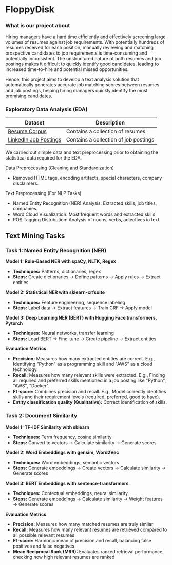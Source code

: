 # FloppyDisk

### What is our project about

Hiring managers have a hard time efficiently and effectively screening large volumes of resumes against job requirements. With potentially hundreds of resumes received for each position, manually reviewing and matching prospective candidates to job requirements is time-consuming and potentially inconsistent. The unstructured nature of both resumes and job postings makes it difficult to quickly identify good candidates, leading to increased time-to-hire and potential missed opportunities.

Hence, this project aims to develop a text analysis solution that automatically generates accurate job matching scores between resumes and job postings, helping hiring managers quickly identify the most promising candidates.

### Exploratory Data Analysis (EDA)

| Dataset | Description |
| ------- | ----------- |
| [Resume Corpus](https://github.com/florex/resume_corpus) | Contains a collection of resumes |
| [LinkedIn Job Postings](https://www.kaggle.com/datasets/arshkon/linkedin-job-postings) | Contains a collection of job postings |

We carried out simple data and text preprocessing prior to obtaining the statistical data required for the EDA. 

Data Preprocessing (Cleaning and Standardization)
- Removed HTML tags, encoding artifacts, special characters, company disclaimers.

Text Preprocessing (For NLP Tasks)
- Named Entity Recognition (NER) Analysis: Extracted skills, job titles, companies.
- Word Cloud Visualization: Most frequent words and extracted skills.
- POS Tagging Distribution: Analysis of nouns, verbs, adjectives in text.

## Text Mining Tasks

### Task 1: Named Entity Recognition (NER)
**Model 1: Rule-Based NER with spaCy, NLTK, Regex**
- **Techniques:** Patterns, dictionaries, regex
- **Steps:** Create dictionaries → Define patterns → Apply rules → Extract entities

**Model 2: Statistical NER with sklearn-crfsuite**
- **Techniques:** Feature engineering, sequence labeling
- **Steps:** Label data → Extract features → Train CRF → Apply model

**Model 3: Deep Learning NER (BERT) with Hugging Face transformers, Pytorch**
- **Techniques:** Neural networks, transfer learning
- **Steps:** Load BERT → Fine-tune → Create pipeline → Extract entities

**Evaluation Metrics**
- **Precision:** Measures how many extracted entities are correct. E.g., Identifying "Python" as a programming skill and "AWS" as a cloud technology.
- **Recall:** Measures how many relevant skills were extracted. E.g., Finding all required and preferred skills mentioned in a job posting like "Python", "AWS", "Docker".
- **F1-score:** Combines precision and recall. E.g., Model correctly identifies skills and their requirement levels (required, preferred, good to have).
- **Entity classification quality (Qualitative):** Correct identification of skills.


### Task 2: Document Similarity
**Model 1: TF-IDF Similarity with sklearn**
- **Techniques:** Term frequency, cosine similarity
- **Steps:** Convert to vectors → Calculate similarity → Generate scores

**Model 2: Word Embeddings with gensim, Word2Vec**
- **Techniques:** Word embeddings, semantic vectors
- **Steps:** Generate embeddings → Create vectors → Calculate similarity → Generate scores

**Model 3: BERT Embeddings with sentence-transformers**
- **Techniques:** Contextual embeddings, neural similarity
- **Steps:** Generate embeddings → Calculate similarity → Weight features → Generate scores

**Evaluation Metrics**
- **Precision:** Measures how many matched resumes are truly similar
- **Recall:** Measures how many relevant resumes are retrieved compared to all possible relevant resumes
- **F1-score:** Harmonic mean of precision and recall, balancing false positives and false negatives
- **Mean Reciprocal Rank (MRR):** Evaluates ranked retrieval performance, checking how high relevant resumes are ranked
